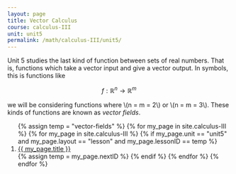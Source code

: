 ```yaml
---
layout: page
title: Vector Calculus
course: calculus-III
unit: unit5
permalink: /math/calculus-III/unit5/
---
```


Unit 5 studies the last kind of function between sets of real numbers. That is, functions which take a vector input and give a vector output. In symbols, this is functions like 

$$ f: \mathbb{R}^n \to \mathbb{R}^m$$

we will be considering functions where \\(n = m = 2\\) or \\(n = m = 3\\). These kinds of functions are known as *vector fields*. 

<ol>
{% assign temp = "vector-fields" %}
{% for my_page in site.calculus-III %}
{% for my_page in site.calculus-III %}
{% if my_page.unit == "unit5" and my_page.layout == "lesson" and my_page.lessonID == temp %}
<li> <a class="page-link" href="{{ my_page.url | prepend: site.baseurl }}">{{ my_page.title }}</a> </li>
{% assign temp = my_page.nextID %}
{% endif %}
{% endfor %}
{% endfor %}
</ol>
